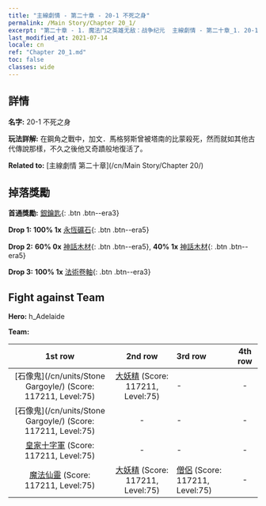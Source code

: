 ```yaml
---
title: "主線劇情 - 第二十章 - 20-1 不死之身"
permalink: /Main Story/Chapter 20_1/
excerpt: "第二十章 - 1. 魔法门之英雄无敌：战争纪元  主線劇情 - 第二十章_1. 20-1 不死之身"
last_modified_at: 2021-07-14
locale: cn
ref: "Chapter 20_1.md"
toc: false
classes: wide
---
```


## 詳情

 **名字:** 20-1 不死之身

 **玩法詳解:** 在鋼角之戰中，加文．馬格努斯曾被塔南的比蒙殺死，然而就如其他古代傳說那樣，不久之後他又奇蹟般地復活了。

 **Related to:** [主線劇情 第二十章](/cn/Main Story/Chapter 20/)

## 掉落獎勵

 **首通獎勵:** [銀鑰匙](/cn/Items/con_693/){: .btn .btn--era3}

 **Drop 1:** **100% 1x** [永恆礦石](/cn/Items/mat_68/){: .btn .btn--era5}

 **Drop 2:** **60% 0x** [神話木材](/cn/Items/mat_62/){: .btn .btn--era5}, **40% 1x** [神話木材](/cn/Items/mat_62/){: .btn .btn--era5}

 **Drop 3:** **100% 1x** [法術卷軸](/cn/Items/con_694/){: .btn .btn--era3}


## Fight against Team
 **Hero:** h_Adelaide

 **Team:**


  | 1st row | 2nd row | 3rd row | 4th row |
  |:----:|:----:|:----|:----:|
  | [石像鬼](/cn/units/Stone Gargoyle/) (Score: 117211, Level:75)  | [大妖精](/cn/units/Gremlin/) (Score: 117211, Level:75)  | - | - |
  | [石像鬼](/cn/units/Stone Gargoyle/) (Score: 117211, Level:75)  | - | - | - |
  | [皇家十字軍](/cn/units/Swordsman/) (Score: 117211, Level:75)  | - | - | - |
  | [魔法仙靈](/cn/units/Sprite/) (Score: 117211, Level:75)  | [大妖精](/cn/units/Gremlin/) (Score: 117211, Level:75)  | [僧侶](/cn/units/Monk/) (Score: 117211, Level:75)  | - |


